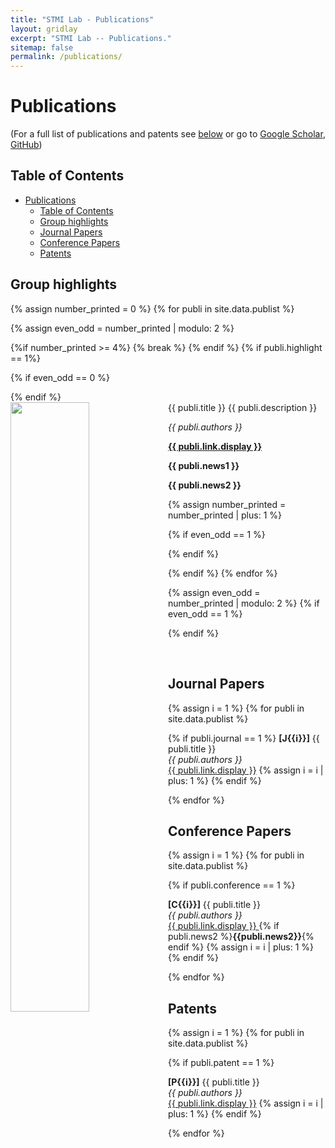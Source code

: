 ```yaml
---
title: "STMI Lab - Publications"
layout: gridlay
excerpt: "STMI Lab -- Publications."
sitemap: false
permalink: /publications/
---
```


# Publications

(For a full list of publications and patents see [below](#journal-papers) or go to [Google Scholar](https://scholar.google.ch/citations?user=TOAg4GkAAAAJ), [GitHub](https://github.com/stmilab))

## Table of Contents

- [Publications](#publications)
  - [Table of Contents](#table-of-contents)
  - [Group highlights](#group-highlights)
  - [Journal Papers](#journal-papers)
  - [Conference Papers](#conference-papers)
  - [Patents](#patents)

## Group highlights

{% assign number_printed = 0 %}
{% for publi in site.data.publist %}

{% assign even_odd = number_printed | modulo: 2 %}

<!-- We only keep the first 4 highlighted articles -->

{%if number_printed >= 4%}
{% break %}
{% endif %}
{% if publi.highlight == 1%}

{% if even_odd == 0 %}

<div class="row">
{% endif %}
<div class="col-sm-6 clearfix">
 <div class="well">
  <pubtit>{{ publi.title }}</pubtit>
  <img src="{{ site.url }}{{ site.baseurl }}/images/pubpic/{{ publi.image }}" class="img-responsive" width="50%" style="float: left" />
  <pubdesc>{{ publi.description }}</pubdesc>
  <p><em>{{ publi.authors }}</em></p>
  <p><strong><a href="{{ publi.link.url }}">{{ publi.link.display }}</a></strong></p>
  <p class="text-danger"><strong> {{ publi.news1 }}</strong></p>
  <p><b>{{ publi.news2 }}</b></p>
 </div>
</div>

{% assign number_printed = number_printed | plus: 1 %}

{% if even_odd == 1 %}

</div>
{% endif %}

{% endif %}
{% endfor %}

{% assign even_odd = number_printed | modulo: 2 %}
{% if even_odd == 1 %}

</div>
{% endif %}

<p> &nbsp; </p>

## Journal Papers

{% assign i = 1 %}
{% for publi in site.data.publist %}

{% if publi.journal == 1 %}
**\[J{{i}}\]** {{ publi.title }} <br />
<em>{{ publi.authors }} </em><br /><a href="{{ publi.link.url }}">{{ publi.link.display }}</a>
{% assign i = i | plus: 1 %}
{% endif %}

{% endfor %}

## Conference Papers

{% assign i = 1 %}
{% for publi in site.data.publist %}

{% if publi.conference == 1 %}

**\[C{{i}}\]** {{ publi.title }} <br />
<em>{{ publi.authors }} </em><br /><a href="{{ publi.link.url }}">{{ publi.link.display }} </a>
{% if publi.news2 %}**{{publi.news2}}**{% endif %}
{% assign i = i | plus: 1 %}
{% endif %}

{% endfor %}

<!-- ## Workshops/Demos/Abstracts/Posters

{% for publi in site.data.publist %}

  {% if publi.workshop == 1 %}

  {{ publi.title }} <br />
  <em>{{ publi.authors }} </em><br /><a href="{{ publi.link.url }}">{{ publi.link.display }}</a>

  {% endif %}

{% endfor %} -->

## Patents

{% assign i = 1 %}
{% for publi in site.data.publist %}

{% if publi.patent == 1 %}

**\[P{{i}}\]** {{ publi.title }} <br />
<em>{{ publi.authors }} </em><br /><a href="{{ publi.link.url }}">{{ publi.link.display }}</a>
{% assign i = i | plus: 1 %}
{% endif %}

{% endfor %}
